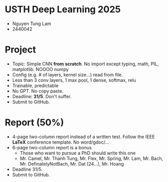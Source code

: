 USTH Deep Learning 2025
==========================

* Nguyen Tung Lam
* 2440042


Project
=====================

* Topic: Simple CNN **from scratch**. No import except typing, math, PIL, matplotlib. NOOOO numpy
* Config (e.g. # of layers, kernel size...) read from file. 
* Less than 3 conv layers, 1 max pool, 1 dense, softmax, relu
* Trainable, predictable
* No GPT. No copy paste.
* Deadline: **31/5**. Don't suffer.
* Submit to GitHub.

Report (50%)
=================

* 4-page two-column report instead of a written test. Follow the IEEE **LaTeX** conference template. No word/gdoc/...
* 6-page two-column report is a bonus
	* Those who want to pursue a PhD should write this one
	* Mr. Camel, Mr. Thanh Tung, Mr. Flex, Mr. Spring, Mr. Lam, Mr. Bach, Mr. DefinatelyNotBach, Mr. Dat (24...), Mr. Hoang
* Deadline 31/5.
* Submit to GitHub.
